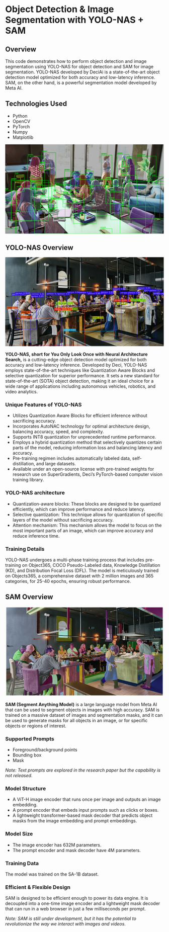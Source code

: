 # Object Detection & Image Segmentation with YOLO-NAS + SAM

## Overview

This code demonstrates how to perform object detection and image segmentation using YOLO-NAS for object detection and SAM for image segmentation. YOLO-NAS developed by DeciAi is a state-of-the-art object detection model optimized for both accuracy and low-latency inference. SAM, on the other hand, is a powerful segmentation model developed by Meta AI.

## Technologies Used
- Python
- OpenCV
- PyTorch
- Numpy
- Matplotlib

![](./output/prediction2.png)

## YOLO-NAS Overview


![](./output/rest_pred.png)

**YOLO-NAS, short for You Only Look Once with Neural Architecture Search,** is a cutting-edge object detection model optimized for both accuracy and low-latency inference. Developed by Deci, YOLO-NAS employs state-of-the-art techniques like Quantization Aware Blocks and selective quantization for superior performance. It sets a new standard for state-of-the-art (SOTA) object detection, making it an ideal choice for a wide range of applications including autonomous vehicles, robotics, and video analytics.

### Unique Features of YOLO-NAS
- Utilizes Quantization Aware Blocks for efficient inference without sacrificing accuracy.
- Incorporates AutoNAC technology for optimal architecture design, balancing accuracy, speed, and complexity.
- Supports INT8 quantization for unprecedented runtime performance.
- Employs a hybrid quantization method that selectively quantizes certain parts of the model, reducing information loss and balancing latency and accuracy.
- Pre-training regimen includes automatically labeled data, self-distillation, and large datasets.
- Available under an open-source license with pre-trained weights for research use on SuperGradients, Deci’s PyTorch-based computer vision training library.

### YOLO-NAS architecture 
- Quantization-aware blocks: These blocks are designed to be quantized efficiently, which can improve performance and reduce latency.
- Selective quantization: This technique allows for quantization of specific layers of the model without sacrificing accuracy.
- Attention mechanism: This mechanism allows the model to focus on the most important parts of an image, which can improve accuracy and reduce inference time.

### Training Details
YOLO-NAS undergoes a multi-phase training process that includes pre-training on Object365, COCO Pseudo-Labeled data, Knowledge Distillation (KD), and Distribution Focal Loss (DFL). The model is meticulously trained on Objects365, a comprehensive dataset with 2 million images and 365 categories, for 25-40 epochs, ensuring robust performance.

## SAM Overview

![](./output/sam.png)

**SAM (Segment Anything Model)** is a large language model from Meta AI that can be used to segment objects in images with high accuracy. SAM is trained on a massive dataset of images and segmentation masks, and it can be used to generate masks for all objects in an image, or for specific objects or regions of interest.

### Supported Prompts
- Foreground/background points
- Bounding box
- Mask

*Note: Text prompts are explored in the research paper but the capability is not released.*

### Model Structure
- A ViT-H image encoder that runs once per image and outputs an image embedding.
- A prompt encoder that embeds input prompts such as clicks or boxes.
- A lightweight transformer-based mask decoder that predicts object masks from the image embedding and prompt embeddings.

### Model Size
- The image encoder has 632M parameters.
- The prompt encoder and mask decoder have 4M parameters.

### Training Data
The model was trained on the SA-1B dataset.

### Efficient & Flexible Design
SAM is designed to be efficient enough to power its data engine. It is decoupled into a one-time image encoder and a lightweight mask decoder that can run in a web browser in just a few milliseconds per prompt.

*Note: SAM is still under development, but it has the potential to revolutionize the way we interact with images and videos.*
